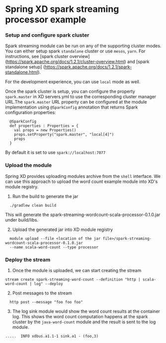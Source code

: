 Spring XD spark streaming processor example
=================

### Setup and configure spark cluster

Spark streaming module can be run on any of the supporting cluster modes.
You can either setup spark `standalone` cluster or use `mesos`, `yarn`. For instructions, see [spark cluster overview] (https://spark.apache.org/docs/1.2.1/cluster-overview.html) and [spark standalone setup] (https://spark.apache.org/docs/1.2.1/spark-standalone.html).

For the development experience, you can use `local` mode as well.

Once the spark cluster is setup, you can configure the property `spark.master` in XD servers.yml to use the corresponding cluster manager URL.The `spark.master` URL property can be configured at the module implementation using `@SparkConfig` annotation that returns Spark configuration properties:

```
  @SparkConfig
  def properties : Properties = {
    val props = new Properties()
    props.setProperty("spark.master", "local[4]")
    props
  }
```

By default it is set to use `spark://localhost:7077`

### Upload the module

Spring XD provides uploading modules archive from the `shell` interface. We can use this approach to upload the word count example module into XD's module registry.

1. Run the build to generate the jar

  ```
    ./gradlew clean build
  ```
  This will generate the spark-streaming-wordcount-scala-processor-0.1.0.jar under build/libs.
  
2. Upload the generated jar into XD module registry

  ```
    module upload --file <location of the jar file>/spark-streaming-wordcount-scala-processor-0.1.0.jar 
    --name scala-word-count --type processor
  ```
  
### Deploy the stream

1. Once the module is uploaded, we can start creating the stream

  ```
  stream create spark-streaming-word-count --definition "http | scala-word-count | log" --deploy
  ```
  
2. Post messages to the stream

  ```
    http post --message "foo foo foo"
  ```
  
3. The log sink module would show the word count results at the container log. This shows the word count computation happens at the spark cluster by the `java-word-count` module and the result is sent to the log module.

  ```
  .....  INFO xdbus.a1.1-1 sink.a1 - (foo,3)
  ```

